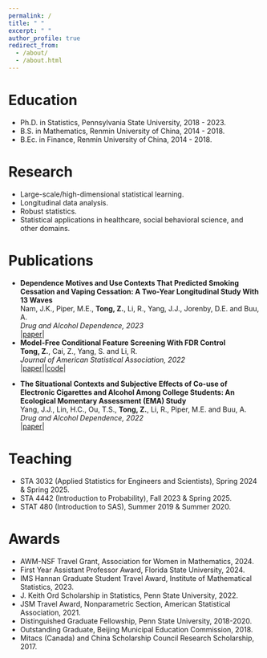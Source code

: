 ```yaml
---
permalink: /
title: " "
excerpt: " "
author_profile: true
redirect_from: 
  - /about/
  - /about.html
---
```



# Education

* Ph.D. in Statistics, Pennsylvania State University, 2018 - 2023.
* B.S. in Mathematics, Renmin University of China, 2014 - 2018.
* B.Ec. in Finance, Renmin University of China, 2014 - 2018. 


# Research

* Large-scale/high-dimensional statistical learning.
* Longitudinal data analysis.
* Robust statistics.
* Statistical applications in healthcare, social behavioral science, and other domains.


# Publications

* **Dependence Motives and Use Contexts That Predicted Smoking Cessation and Vaping Cessation: A Two-Year Longitudinal Study With 13 Waves** \
  Nam, J.K., Piper, M.E., **Tong, Z.**, Li, R., Yang, J.J., Jorenby, D.E. and Buu, A. \
  *Drug and Alcohol Dependence, 2023* \
  |[paper](https://doi.org/10.1016/j.drugalcdep.2023.110871)|
* **Model-Free Conditional Feature Screening With FDR Control** \
  **Tong, Z.**, Cai, Z., Yang, S. and Li, R. \
  *Journal of American Statistical Association, 2022* \
  |[paper](https://doi.org/10.1080/01621459.2022.2063130)||[code](https://github.com/NeveTong/CIS)|
<!--* **Subtypes of Dual Users of Combustible and Electronic Cigarettes: Longitudinal Changes in Product Use and Dependence Symptomatology** \
  Buu, A., **Tong, Z.**, Cai, Z., Li, R., Yang, J.J., Jorenby, D.E. and Piper, M.E.  \
  *Nicotine & Tobacco Research, 2022* \
  |[paper](https://academic.oup.com/ntr/advance-article/doi/10.1093/ntr/ntac151/6615357)|-->
* **The Situational Contexts and Subjective Effects of Co-use of Electronic Cigarettes and Alcohol Among College Students: An Ecological Momentary Assessment (EMA) Study** \
  Yang, J.J., Lin, H.C., Ou, T.S., **Tong, Z.**, Li, R., Piper, M.E. and Buu, A. \
  *Drug and Alcohol Dependence, 2022* \
  |[paper](https://www.sciencedirect.com/science/article/abs/pii/S0376871622003313)|


# Teaching

* STA 3032 (Applied Statistics for Engineers and Scientists), Spring 2024 & Spring 2025.
* STA 4442 (Introduction to Probability), Fall 2023 & Spring 2025.
* STAT 480 (Introduction to SAS), Summer 2019 & Summer 2020.


# Awards

* AWM-NSF Travel Grant, Association for Women in Mathematics, 2024.
* First Year Assistant Professor Award, Florida State University, 2024.
* IMS Hannan Graduate Student Travel Award, Institute of Mathematical Statistics, 2023.
* J. Keith Ord Scholarship in Statistics, Penn State University, 2022.
* JSM Travel Award, Nonparametric Section, American Statistical Association, 2021.
* Distinguished Graduate Fellowship, Penn State University, 2018-2020.
* Outstanding Graduate, Beijing Municipal Education Commission, 2018.
* Mitacs (Canada) and China Scholarship Council Research Scholarship, 2017.
